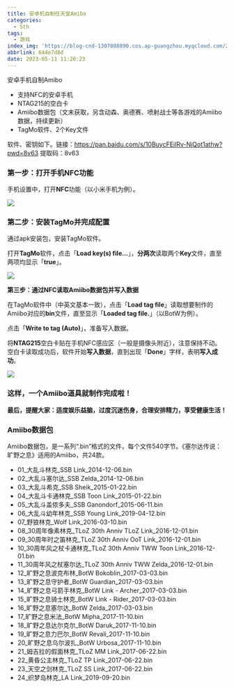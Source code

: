 ```yaml
---
title: 安卓机自制任天堂Amibo
categories:
  - Sth
tags:
  - 游戏
index_img: 'https://blog-cnd-1307088890.cos.ap-guangzhou.myqcloud.com/202305111119012.png'
abbrlink: 644e7d8d
date: 2023-05-11 11:20:23
---
```


<!-- more -->
<!-- categories:Dev、Ops、Study、Sth、News、work-->
<!-- tags: 
Python、MySQL、LeetCode、机器学习、Linux、Big Data、Java、BlockChain、Docker、Web 、分布式、
Maven、数据结构、JVM、JavaScript、Crontab、Shell、Ubuntu、VPN、NodeJS、String、VM、Hadoop、
Life、树莓派、Git、Hexo、算法、运维、网络、看法、电影、美学、写作、哲学、文档、绘画、前端、
历史、政治、社会、导购
 -->
安卓手机自制Amibo

- 支持NFC的安卓手机
- NTAG215的空白卡
- Amiibo数据包（文末获取，另含动森、奥德赛、喷射战士等各游戏的Amiibo数据，持续更新）
- TagMo软件、2个Key文件

软件、密钥如下。链接：https://pan.baidu.com/s/10BuycFEilRv-NjQot1athw?pwd=8v63 
提取码：8v63

### 第一步：打开手机NFC功能

手机设置中，打开**NFC**功能（以小米手机为例）。

![](https://blog-cnd-1307088890.cos.ap-guangzhou.myqcloud.com/202305111116583.png)

### 第二步：安装TagMo并完成配置

通过apk安装包，安装TagMo软件。

打开**TagMo**软件，点击「**Load key(s) file...**」，**分两次**读取两个**Key**文件，直至两项均显示「**true**」。

![](https://blog-cnd-1307088890.cos.ap-guangzhou.myqcloud.com/202305111116144.png)

**第三步：通过NFC读取Amiibo数据包并写入数据**

在TagMo软件中（中英文基本一致），点击「**Load tag file**」读取想要制作的Amiibo对应的**bin**文件，直至显示「**Loaded tag file.**」（以BotW为例）。

点击「**Write to tag (Auto)**」，准备写入数据。

将**NTAG215**空白卡贴在手机NFC感应区（一般是摄像头附近），注意保持不动。空白卡读取成功后，软件开始**写入数据**，直到出现「**Done**」字样，表明**写入成功**。

![](https://blog-cnd-1307088890.cos.ap-guangzhou.myqcloud.com/202305111116232.png)

### 这样，一个Amiibo道具就制作完成啦！

**最后，提醒大家：适度娱乐益脑，过度沉迷伤身，合理安排精力，享受健康生活！**



### Amiibo数据包

Amiibo数据包，是一系列“.bin”格式的文件，每个文件540字节。《塞尔达传说：旷野之息》适用的Amiibo，共24款。

- 01_大乱斗林克_SSB Link_2014-12-06.bin
- 02_大乱斗塞尔达_SSB Zelda_2014-12-06.bin
- 03_大乱斗希克_SSB Sheik_2015-01-22.bin
- 04_大乱斗卡通林克_SSB Toon Link_2015-01-22.bin
- 05_大乱斗盖侬多夫_SSB Ganondorf_2015-06-11.bin
- 06_大乱斗幼年林克_SSB Young Link_2019-04-12.bin
- 07_野狼林克_Wolf Link_2016-03-10.bin
- 08_30周年像素林克_TLoZ 30th Anniv TLoZ Link_2016-12-01.bin
- 09_30周年时之笛林克_TLoZ 30th Anniv OoT Link_2016-12-01.bin
- 10_30周年风之杖卡通林克_TLoZ 30th Anniv TWW Toon Link_2016-12-01.bin
- 11_30周年风之杖塞尔达_TLoZ 30th Anniv TWW Zelda_2016-12-01.bin
- 12_旷野之息波克布林_BotW Bokoblin_2017-03-03.bin
- 13_旷野之息守护者_BotW Guardian_2017-03-03.bin
- 14_旷野之息弓箭手林克_BotW Link - Archer_2017-03-03.bin
- 15_旷野之息骑士林克_BotW Link - Rider_2017-03-03.bin
- 16_旷野之息塞尔达_BotW Zelda_2017-03-03.bin
- 17_旷野之息米法_BotW Mipha_2017-11-10.bin
- 18_旷野之息达尔克尔_BotW Daruk_2017-11-10.bin
- 19_旷野之息力巴尔_BotW Revali_2017-11-10.bin
- 20_旷野之息乌尔波扎_BotW Urbosa_2017-11-10.bin
- 21_姆吉拉的假面林克_TLoZ MM Link_2017-06-22.bin
- 22_黄昏公主林克_TLoZ TP Link_2017-06-22.bin
- 23_天空之剑林克_TLoZ SS Link_2017-06-22.bin
- 24_织梦岛林克_LA Link_2019-09-20.bin
